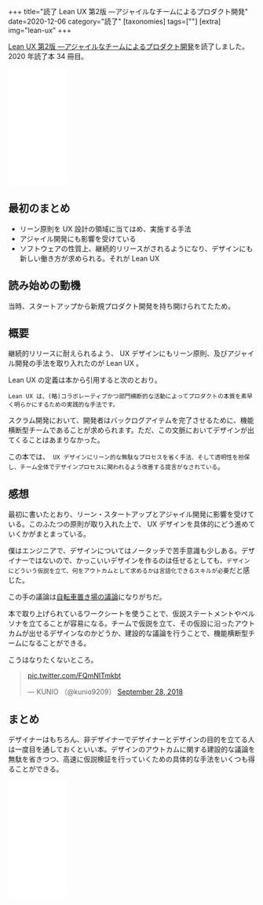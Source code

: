 +++
title="読了 Lean UX 第2版 ―アジャイルなチームによるプロダクト開発"
date=2020-12-06
category="読了"
[taxonomies]
tags=[""]
[extra]
img="lean-ux"
+++

[Lean UX 第2版 ―アジャイルなチームによるプロダクト開発](https://amzn.to/33OpVm6)を読了しました。2020 年読了本 34 冊目。

<iframe style="width:120px;height:240px;" marginwidth="0" marginheight="0" scrolling="no" frameborder="0" src="//rcm-fe.amazon-adsystem.com/e/cm?lt1=_blank&bc1=000000&IS2=1&bg1=FFFFFF&fc1=000000&lc1=0000FF&t=birdmangai-22&language=ja_JP&o=9&p=8&l=as4&m=amazon&f=ifr&ref=as_ss_li_til&asins=4873118050&linkId=0491b6882d8eb6dafb24039f7aa2bca2"></iframe>

## 最初のまとめ

* リーン原則を UX 設計の領域に当てはめ、実施する手法
* アジャイル開発にも影響を受けている
* ソフトウェアの性質上、継続的リリースがされるようになり、デザインにも新しい働き方が求められる。それが Lean UX

## 読み始めの動機

当時、スタートアップから新規プロダクト開発を持ち開けられてたため。

## 概要

継続的リリースに耐えられるよう、 UX デザインにもリーン原則、及びアジャイル開発の手法を取り入れたのが Lean UX 。

Lean UX の定義は本から引用すると次のとおり。
```
Lean UX は、(略)コラボレーティブかつ部門横断的な活動によってプロダクトの本質を素早く明らかにするための実践的な手法です。
```

スクラム開発において、開発者はバックログアイテムを完了させるために、機能横断型チームであることが求められます。ただ、この文脈においてデザインが出てくることはあまりなかった。

この本では、` UX デザインにリーン的な無駄なプロセスを省く手法、そして透明性を担保し、チーム全体でデザインプロセスに関われるよう改善する提言がなされている`。

## 感想

最初に書いたとおり、リーン・スタートアップとアジャイル開発に影響を受けている。このふたつの原則が取り入れた上で、 UX デザインを具体的にどう進めていくかがまとまっている。

僕はエンジニアで、デザインについてはノータッチで苦手意識も少しある。デザイナーではないので、かっこいいデザインを作るのは任せるとしても、`デザインにどういう仮説を立て、何をアウトカムとして求めるかは言語化できるスキルが必要`だと感じた。

この手の議論は[自転車置き場の議論](https://ja.wikipedia.org/wiki/%E3%83%91%E3%83%BC%E3%82%AD%E3%83%B3%E3%82%BD%E3%83%B3%E3%81%AE%E5%87%A1%E4%BF%97%E6%B3%95%E5%89%87)になりがちだ。

本で取り上げられているワークシートを使うことで、仮説ステートメントやペルソナを立てることが容易になる。チームで仮説を立て、その仮設に沿ったアウトカムが出せるデザインなのかどうか、建設的な議論を行うことで、機能横断型チームになることができる。

こうはなりたくないところ。
<blockquote class="twitter-tweet"><p lang="und" dir="ltr"><a href="https://t.co/FQmNITmkbt">pic.twitter.com/FQmNITmkbt</a></p>&mdash; KUNIO （@kunio9209） <a href="https://twitter.com/kunio9209/status/1045495797091987457?ref_src=twsrc%5Etfw">September 28, 2018</a></blockquote> <script async src="https://platform.twitter.com/widgets.js" charset="utf-8"></script>

## まとめ

デザイナーはもちろん、非デザイナーでデザイナーとデザインの目的を立てる人は一度目を通しておくといい本。デザインのアウトカムに関する建設的な議論を無駄を省きつつ、高速に仮説検証を行っていくための具体的な手法をいくつも得ることができる。

<iframe style="width:120px;height:240px;" marginwidth="0" marginheight="0" scrolling="no" frameborder="0" src="//rcm-fe.amazon-adsystem.com/e/cm?lt1=_blank&bc1=000000&IS2=1&bg1=FFFFFF&fc1=000000&lc1=0000FF&t=birdmangai-22&language=ja_JP&o=9&p=8&l=as4&m=amazon&f=ifr&ref=as_ss_li_til&asins=4873118050&linkId=0491b6882d8eb6dafb24039f7aa2bca2"></iframe><br>
